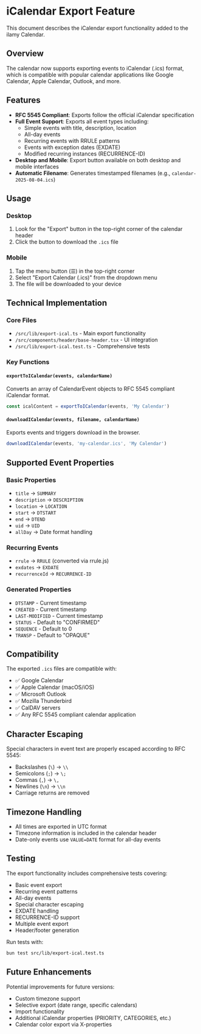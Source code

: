 # iCalendar Export Feature

This document describes the iCalendar export functionality added to the ilamy Calendar.

## Overview

The calendar now supports exporting events to iCalendar (.ics) format, which is compatible with popular calendar applications like Google Calendar, Apple Calendar, Outlook, and more.

## Features

- **RFC 5545 Compliant**: Exports follow the official iCalendar specification
- **Full Event Support**: Exports all event types including:
  - Simple events with title, description, location
  - All-day events
  - Recurring events with RRULE patterns
  - Events with exception dates (EXDATE)
  - Modified recurring instances (RECURRENCE-ID)
- **Desktop and Mobile**: Export button available on both desktop and mobile interfaces
- **Automatic Filename**: Generates timestamped filenames (e.g., `calendar-2025-08-04.ics`)

## Usage

### Desktop

1. Look for the "Export" button in the top-right corner of the calendar header
2. Click the button to download the `.ics` file

### Mobile

1. Tap the menu button (☰) in the top-right corner
2. Select "Export Calendar (.ics)" from the dropdown menu
3. The file will be downloaded to your device

## Technical Implementation

### Core Files

- `/src/lib/export-ical.ts` - Main export functionality
- `/src/components/header/base-header.tsx` - UI integration
- `/src/lib/export-ical.test.ts` - Comprehensive tests

### Key Functions

#### `exportToICalendar(events, calendarName)`

Converts an array of CalendarEvent objects to RFC 5545 compliant iCalendar format.

```typescript
const icalContent = exportToICalendar(events, 'My Calendar')
```

#### `downloadICalendar(events, filename, calendarName)`

Exports events and triggers download in the browser.

```typescript
downloadICalendar(events, 'my-calendar.ics', 'My Calendar')
```

## Supported Event Properties

### Basic Properties

- `title` → `SUMMARY`
- `description` → `DESCRIPTION`
- `location` → `LOCATION`
- `start` → `DTSTART`
- `end` → `DTEND`
- `uid` → `UID`
- `allDay` → Date format handling

### Recurring Events

- `rrule` → `RRULE` (converted via rrule.js)
- `exdates` → `EXDATE`
- `recurrenceId` → `RECURRENCE-ID`

### Generated Properties

- `DTSTAMP` - Current timestamp
- `CREATED` - Current timestamp
- `LAST-MODIFIED` - Current timestamp
- `STATUS` - Default to "CONFIRMED"
- `SEQUENCE` - Default to 0
- `TRANSP` - Default to "OPAQUE"

## Compatibility

The exported `.ics` files are compatible with:

- ✅ Google Calendar
- ✅ Apple Calendar (macOS/iOS)
- ✅ Microsoft Outlook
- ✅ Mozilla Thunderbird
- ✅ CalDAV servers
- ✅ Any RFC 5545 compliant calendar application

## Character Escaping

Special characters in event text are properly escaped according to RFC 5545:

- Backslashes (`\`) → `\\`
- Semicolons (`;`) → `\;`
- Commas (`,`) → `\,`
- Newlines (`\n`) → `\\n`
- Carriage returns are removed

## Timezone Handling

- All times are exported in UTC format
- Timezone information is included in the calendar header
- Date-only events use `VALUE=DATE` format for all-day events

## Testing

The export functionality includes comprehensive tests covering:

- Basic event export
- Recurring event patterns
- All-day events
- Special character escaping
- EXDATE handling
- RECURRENCE-ID support
- Multiple event export
- Header/footer generation

Run tests with:

```bash
bun test src/lib/export-ical.test.ts
```

## Future Enhancements

Potential improvements for future versions:

- Custom timezone support
- Selective export (date range, specific calendars)
- Import functionality
- Additional iCalendar properties (PRIORITY, CATEGORIES, etc.)
- Calendar color export via X-properties
